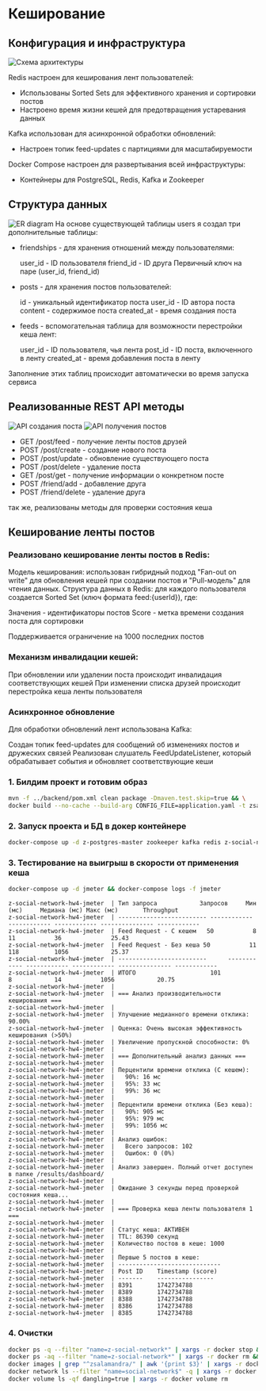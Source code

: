 # Кеширование

## Конфигурация и инфраструктура
![Схема архитектуры](./deploy-arch.png)

Redis настроен для кеширования лент пользователей:
 - Использованы Sorted Sets для эффективного хранения и сортировки постов
 - Настроено время жизни кешей для предотвращения устаревания данных

Kafka использован для асинхронной обработки обновлений:

 - Настроен топик feed-updates с партициями для масштабируемости
 
Docker Compose настроен для развертывания всей инфраструктуры:

 - Контейнеры для PostgreSQL, Redis, Kafka и Zookeeper


## Структура данных
![ER diagram](./img/er.png)
На основе существующей таблицы users я создал три дополнительные таблицы:

 - friendships - для хранения отношений между пользователями:

    user_id - ID пользователя
    friend_id - ID друга
    Первичный ключ на паре (user_id, friend_id)

 - posts - для хранения постов пользователей:

    id - уникальный идентификатор поста
    user_id - ID автора поста
    content - содержимое поста
    created_at - время создания поста

 - feeds - вспомогательная таблица для возможности перестройки кеша лент:

    user_id - ID пользователя, чья лента
    post_id - ID поста, включенного в ленту
    created_at - время добавления поста в ленту

Заполнение этих таблиц происходит автоматически во время запуска сервиса

## Реализованные REST API методы
![API создания поста](./img/sequnce-diagram-post-create.png)
![API получения постов](./img/sequence-diagram-get-posts.png)
 - GET /post/feed - получение ленты постов друзей
 - POST /post/create - создание нового поста
 - POST /post/update - обновление существующего поста
 - POST /post/delete - удаление поста
 - GET /post/get - получение информации о конкретном посте
 - POST /friend/add - добавление друга
 - POST /friend/delete - удаление друга

так же, реализованы методы для проверки состояния кеша

## Кеширование ленты постов
### Реализовано кеширование ленты постов в Redis:

Модель кеширования: использован гибридный подход "Fan-out on write" для обновления кешей при создании постов и "Pull-модель" для чтения данных.
Структура данных в Redis: для каждого пользователя создается Sorted Set (ключ формата feed:{userId}), где:

Значения - идентификаторы постов
Score - метка времени создания поста для сортировки

Поддерживается ограничение на 1000 последних постов

### Механизм инвалидации кешей:

При обновлении или удалении поста происходит инвалидация соответствующих кешей
При изменении списка друзей происходит перестройка кеша ленты пользователя

### Асинхронное обновление 

Для обработки обновлений лент использована Kafka:

Создан топик feed-updates для сообщений об изменениях постов и дружеских связей
Реализован слушатель FeedUpdateListener, который обрабатывает события и обновляет соответствующие кеши

### 1. Билдим проект и готовим образ
```bash
mvn -f ../backend/pom.xml clean package -Dmaven.test.skip=true && \
docker build --no-cache --build-arg CONFIG_FILE=application.yaml -t zsalamandra/z-social-network-hw4 -f ../backend/Dockerfile ../backend  
```

### 2. Запуск проекта и БД в докер контейнере
```bash
docker-compose up -d z-postgres-master zookeeper kafka redis z-social-network-hw4
```

### 3. Тестирование на выигрыш в скорости от применения кеша
```bash
docker-compose up -d jmeter && docker-compose logs -f jmeter
```

```
z-social-network-hw4-jmeter  | Тип запроса            Запросов     Мин (мс)     Медиана (мс) Макс (мс)       Throughput
z-social-network-hw4-jmeter  | ------------------------- ------------ ------------ ------------ --------------- ------------
z-social-network-hw4-jmeter  | Feed Request - С кешем   50           8            11           36              25.43       
z-social-network-hw4-jmeter  | Feed Request - Без кеша 50           11           118          1056            25.37
z-social-network-hw4-jmeter  | -------------------------      ------------ ------------ ------------ --------------- ------------
z-social-network-hw4-jmeter  | ИТОГО                     101          8            14           1056            20.75
z-social-network-hw4-jmeter  |
z-social-network-hw4-jmeter  | === Анализ производительности кеширования ===
z-social-network-hw4-jmeter  |
z-social-network-hw4-jmeter  | Улучшение медианного времени отклика: 90.00%
z-social-network-hw4-jmeter  | Оценка: Очень высокая эффективность кеширования (>50%)
z-social-network-hw4-jmeter  | Увеличение пропускной способности: 0%
z-social-network-hw4-jmeter  |
z-social-network-hw4-jmeter  | === Дополнительный анализ данных ===
z-social-network-hw4-jmeter  |
z-social-network-hw4-jmeter  | Перцентили времени отклика (С кешем):
z-social-network-hw4-jmeter  |   90%: 16 мс
z-social-network-hw4-jmeter  |   95%: 33 мс
z-social-network-hw4-jmeter  |   99%: 36 мс
z-social-network-hw4-jmeter  |
z-social-network-hw4-jmeter  | Перцентили времени отклика (Без кеша):
z-social-network-hw4-jmeter  |   90%: 905 мс
z-social-network-hw4-jmeter  |   95%: 979 мс
z-social-network-hw4-jmeter  |   99%: 1056 мс
z-social-network-hw4-jmeter  |
z-social-network-hw4-jmeter  | Анализ ошибок:
z-social-network-hw4-jmeter  |   Всего запросов: 102
z-social-network-hw4-jmeter  |   Ошибок: 0 (0%)
z-social-network-hw4-jmeter  |
z-social-network-hw4-jmeter  | Анализ завершен. Полный отчет доступен в папке /results/dashboard/
z-social-network-hw4-jmeter  |
z-social-network-hw4-jmeter  | Ожидание 3 секунды перед проверкой состояния кеша...
z-social-network-hw4-jmeter  | 
z-social-network-hw4-jmeter  | === Проверка кеша ленты пользователя 1 ===
z-social-network-hw4-jmeter  |
z-social-network-hw4-jmeter  | Статус кеша: АКТИВЕН
z-social-network-hw4-jmeter  | TTL: 86390 секунд
z-social-network-hw4-jmeter  | Количество постов в кеше: 1000
z-social-network-hw4-jmeter  |
z-social-network-hw4-jmeter  | Первые 5 постов в кеше:
z-social-network-hw4-jmeter  | -----------------------------
z-social-network-hw4-jmeter  | Post ID    Timestamp (score)
z-social-network-hw4-jmeter  | -------    ----------------
z-social-network-hw4-jmeter  | 8391       1742734788
z-social-network-hw4-jmeter  | 8389       1742734788
z-social-network-hw4-jmeter  | 8388       1742734788
z-social-network-hw4-jmeter  | 8386       1742734788
z-social-network-hw4-jmeter  | 8385       1742734788
```

### 4. Очистки
```bash
docker ps -q --filter "name=z-social-network*" | xargs -r docker stop && \
docker ps -aq --filter "name=z-social-network*" | xargs -r docker rm && \
docker images | grep "^zsalamandra/" | awk '{print $3}' | xargs -r docker rmi && \
docker network ls --filter "name=social-network$" -q | xargs -r docker network rm && \
docker volume ls -qf dangling=true | xargs -r docker volume rm
```